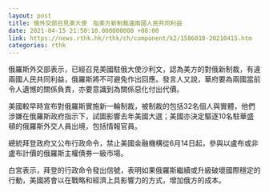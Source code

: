 ```yaml
---
layout: post
title: 俄外交部召見美大使　指美方新制裁違兩國人民共同利益
date: 2021-04-15 21:50:10.000000000 +08:00
link: https://news.rthk.hk/rthk/ch/component/k2/1586010-20210415.htm
categories: rthk
---
```


俄羅斯外交部表示，已經召見美國駐俄大使沙利文，認為美方的對俄新制裁，有違兩國人民共同利益，俄羅斯將不可避免作出回應。發言人又說，華府要為兩國當前令人遺憾的關係負責，亦要意識到為關係惡化付出代價。

美國較早時宣布對俄羅斯實施新一輪制裁，被制裁的包括32名個人與實體，他們涉嫌在俄羅斯政府指示下，試圖影響去年美國大選；美國亦決定驅逐10名駐華盛頓的俄羅斯外交人員出境，包括情報官員。

總統拜登政府又公布行政命令，禁止美國金融機構從6月14日起，參與以盧布或非盧布計價的俄羅斯主權債券一級市場。

白宮表示，拜登的行政命令發出信號，表明如果俄羅斯繼續或升級破壞國際穩定的行動，美國將會以在戰略和經濟上具影響力的方式，增加俄方的成本。
